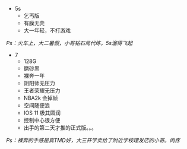 - 5s  
  - 乞丐版
  - 有膜无壳
  - 大一年轻，不打游戏

*Ps：火车上，大二暑假，小哥钻石局代练，5s溜得飞起*

- 7
  - 128G  
  - 磨砂黑
  - 裸奔一年
  - 阴阳师无压力
  - 王者荣耀无压力
  - NBA2k 会掉帧
  - 空间随便浪
  - IOS 11 极其圆润
  - 控制中心很方便
  - 出手的第二天才推的正式版。。。

*Ps：裸奔的手感是真TMD好，大三开学卖给了附近学校理发店的小哥。肉疼*
